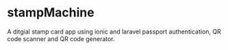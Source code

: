 # stampMachine
A ditgial stamp card app using ionic and laravel passport authentication, QR code scanner and QR code generator.
